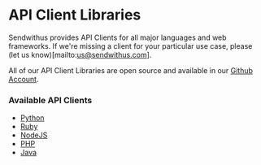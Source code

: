 # API Client Libraries

Sendwithus provides API Clients for all major languages and web frameworks. If we're missing a client for your particular use case, please (let us know)[mailto:us@sendwithus.com].

All of our API Client Libraries are open source and available in our [Github Account](https://github.com/sendwithus).

### Available API Clients
- [Python](https://github.com/sendwithus/sendwithus_python)
- [Ruby](https://github.com/sendwithus/sendwithus_ruby)
- [NodeJS](https://github.com/sendwithus/sendwithus_nodejs)
- [PHP](https://github.com/sendwithus/sendwithus_php)
- [Java](https://github.com/sendwithus/sendwithus_java)
